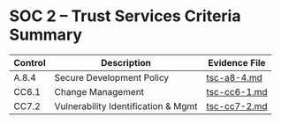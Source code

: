# SOC 2 – Trust Services Criteria Summary

| Control   | Description                          | Evidence File        |
|-----------|--------------------------------------|----------------------|
| A.8.4     | Secure Development Policy            | [tsc-a8-4.md](./tsc-a8-4.md) |
| CC6.1     | Change Management                    | [tsc-cc6-1.md](./tsc-cc6-1.md) |
| CC7.2     | Vulnerability Identification & Mgmt  | [tsc-cc7-2.md](./tsc-cc7-2.md) |
